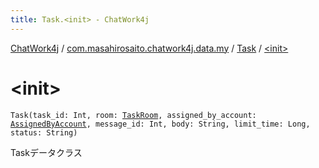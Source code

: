 ```yaml
---
title: Task.<init> - ChatWork4j
---
```


[ChatWork4j](../../index.md) / [com.masahirosaito.chatwork4j.data.my](../index.md) / [Task](index.md) / [&lt;init&gt;](.)

# &lt;init&gt;

`Task(task_id: Int, room: `[`TaskRoom`](../-task-room/index.md)`, assigned_by_account: `[`AssignedByAccount`](../-assigned-by-account/index.md)`, message_id: Int, body: String, limit_time: Long, status: String)`

Taskデータクラス

